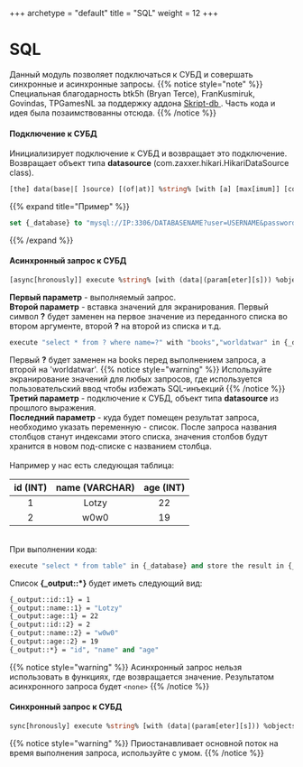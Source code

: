+++
archetype = "default"
title = "SQL"
weight = 12
+++
# SQL
Данный модуль позволяет подключаться к СУБД и совершать синхронные и асинхронные запросы.
{{% notice style="note" %}}
Специальная благодарность btk5h (Bryan Terce), FranKusmiruk, Govindas, TPGamesNL за поддержку аддона [Skript-db <i class="fas fa-link"></i>](https://forums.skunity.com/resources/skript-db-updated.1261/). Часть кода и идея была позаимствованны отсюда.
{{% /notice %}}

#### Подключение к СУБД
Инициализирует подключение к СУБД и возвращает это подключение.
Возвращает объект типа **datasource** (com.zaxxer.hikari.HikariDataSource class).
```vb
[the] data(base|[ ]source) [(of|at)] %string% [with [a] [max[imum]] [connection] life[ ]time of %timespan%]
```

{{% expand title="Пример" %}}
```vb
set {_database} to "mysql://IP:3306/DATABASENAME?user=USERNAME&password=PASSWORD&useSSL=false"
```
{{% /expand %}}

#### Асинхронный запрос к СУБД
```vb
[async[hronously]] execute %string% [with (data|(param[eter][s])) %objects%] (in|on) %datasource% [and store [[the] (output|result)[s]] (to|in) [the] [var[iable]] %objects%]
```
**Первый параметр** - выполняемый запрос.\
**Второй параметр** - вставка значений для экранирования. Первый символ **?** будет заменен на первое значение из переданного списка во втором аргументе, второй **?** на второй из списка и т.д.
```vb
execute "select * from ? where name=?" with "books","worldatwar" in {_database}
```

Первый **?** будет заменен на books перед выполнением запроса, а второй на 'worldatwar'.
{{% notice style="warning" %}}
Используйте экранирование значений для любых запросов, где используется пользовательский ввод чтобы избежать SQL-инъекций
{{% /notice %}}
\
**Третий параметр** - подключение к СУБД, объект типа **datasource** из прошлого выражения.
\
**Последний параметр** - куда будет помещен результат запроса, необходимо указать переменную - список. После запроса названия столбцов станут индексами этого списка, значения столбов будут хранится в новом под-списке с названием столбца.
\
\
Например у нас есть следующая таблица:

| id (INT) | name (VARCHAR) | age (INT) |
|:--------:|:--------------:|:---------:|
|    1     |     Lotzy      |     22    |
|    2     |     w0w0       |     19    |

\
При выполнении кода:
```vb
execute "select * from table" in {_database} and store the result in {_output::*}
```

Список **{_output::\*}** будет иметь следующий вид:
```vb
{_output::id::1} = 1  
{_output::name::1} = "Lotzy"  
{_output::age::1} = 22 
{_output::id::2} = 2  
{_output::name::2} = "w0w0"  
{_output::age::2} = 19
{_output::*} = "id", "name" and "age" 
```
{{% notice style="warning" %}}
Асинхронный запрос нельзя использовать в функциях, где возвращается значение. Результатом асинхронного запроса будет `<none>` 
{{% /notice %}}
#### Синхронный запрос к СУБД
```vb
sync[hronously] execute %string% [with (data|(param[eter][s])) %objects%] (in|on) %datasource% [and store [[the] (output|result)[s]] (to|in) [the] [var[iable]] %objects%]
```
{{% notice style="warning" %}}
Приостанавливает основной поток на время выполнения запроса, используйте с умом.
{{% /notice %}}
